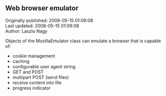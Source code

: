 ## Web browser emulator  
Originally published: 2008-05-15 01:09:08  
Last updated: 2008-05-15 01:09:08  
Author: Laszlo Nagy  
  
Objects of the MozillaEmulator class can emulate a browser that is capable of:

- cookie management
- caching
- configurable user agent string
- GET and POST
- multipart POST (send files)
- receive content into file
- progress indicator
